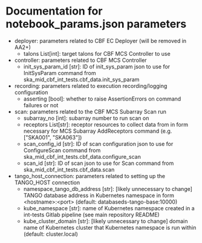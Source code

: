 # Documentation for notebook_params.json parameters

- deployer: parameters related to CBF EC Deployer (will be removed in AA2+)
    - talons List[int]: target talons for CBF MCS Controller to use
- controller: parameters related to CBF MCS Controller
    - init_sys_param_id [str]: ID of init_sys_param json to use for InitSysParam command from ska_mid_cbf_int_tests.cbf_data.init_sys_param
- recording: parameters related to execution recording/logging configuration
    - asserting [bool]: whether to raise AssertionErrors on command failures or not
- scan: parameters related to the CBF MCS Subarray Scan run
    - subarray_no [int]: subarray number to run scan on
    - receptors List[str]: receptor resources to collect data from in form necessary for MCS Subarray AddReceptors command (e.g. ["SKA001", "SKA063"])
    - scan_config_id [str]: ID of scan configuration json to use for ConfigureScan command from ska_mid_cbf_int_tests.cbf_data.configure_scan
    - scan_id [str]: ID of scan json to use for Scan command from ska_mid_cbf_int_tests.cbf_data.scan
- tango_host_connection: parameters related to setting up the TANGO_HOST connection
    - namespace_tango_db_address [str]: [likely unnecessary to change] TANGO database address in Kubernetes namespace in form \<hostname\>:\<port\> (default: databaseds-tango-base:10000)
    - kube_namespace [str]: name of Kubernetes namespace created in a int-tests Gitlab pipeline (see main repository README)
    - kube_cluster_domain [str]: [likely unnecessary to change] domain name of Kubernetes cluster that Kubernetes namespace is run within (default: cluster.local)